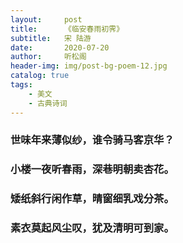 ```yaml
---
layout:     post
title:      《临安春雨初霁》
subtitle:   宋 陆游
date:       2020-07-20
author:     听松阁
header-img: img/post-bg-poem-12.jpg
catalog: true
tags:
    - 美文
    - 古典诗词
---
```


### 世味年来薄似纱，谁令骑马客京华？
### 小楼一夜听春雨，深巷明朝卖杏花。
### 矮纸斜行闲作草，晴窗细乳戏分茶。
### 素衣莫起风尘叹，犹及清明可到家。
